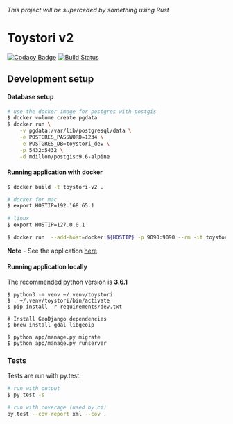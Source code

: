 *This project will be superceded by something using Rust*

# Toystori v2

[![Codacy Badge](https://api.codacy.com/project/badge/Grade/b03ea0563d9d49ccaa12713d61989ceb)](https://www.codacy.com/app/caulagi/v2?utm_source=github.com&utm_medium=referral&utm_content=toystori/v2&utm_campaign=badger)
[![Build Status](https://travis-ci.org/toystori/v2.svg?branch=master)](https://travis-ci.org/toystori/v2)


## Development setup


#### Database setup

```bash
# use the docker image for postgres with postgis
$ docker volume create pgdata
$ docker run \
    -v pgdata:/var/lib/postgresql/data \
    -e POSTGRES_PASSWORD=1234 \
    -e POSTGRES_DB=toystori_dev \
    -p 5432:5432 \
    -d mdillon/postgis:9.6-alpine
```

#### Running application with docker

```bash
$ docker build -t toystori-v2 .

# docker for mac
$ export HOSTIP=192.168.65.1

# linux
$ export HOSTIP=127.0.0.1

$ docker run  --add-host=docker:${HOSTIP} -p 9090:9090 --rm -it toystori-v2
```

**Note** - See the application [here](http://localhost:9090/)

#### Running application locally

The recommended python version is **3.6.1**

```
$ python3 -m venv ~/.venv/toystori
$ . ~/.venv/toystori/bin/activate
$ pip install -r requirements/dev.txt

# Install GeoDjango dependencies
$ brew install gdal libgeoip

$ python app/manage.py migrate
$ python app/manage.py runserver
```

### Tests

Tests are run with py.test. 

```bash
# run with output
$ py.test -s

# run with coverage (used by ci)
py.test --cov-report xml --cov .
```
